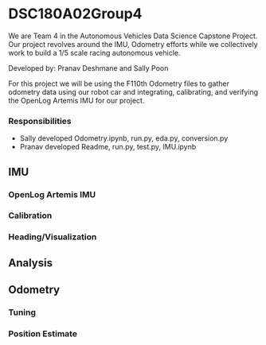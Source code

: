 # DSC180A02Group4

We are Team 4 in the Autonomous Vehicles Data Science Capstone Project. Our project revolves around the IMU, Odometry efforts while we collectively work to build a 1/5 scale racing autonomous vehicle.

Developed by: Pranav Deshmane and Sally Poon

For this project we will be using the F110th Odometry files to gather odometry data using our robot car and integrating, calibrating, and verifying the OpenLog Artemis IMU for our project.

### Responsibilities 

* Sally developed Odometry.ipynb, run.py, eda.py, conversion.py
* Pranav developed Readme, run.py, test.py, IMU.ipynb

## IMU

### OpenLog Artemis IMU

### Calibration

### Heading/Visualization

## Analysis

## Odometry

### Tuning

### Position Estimate
